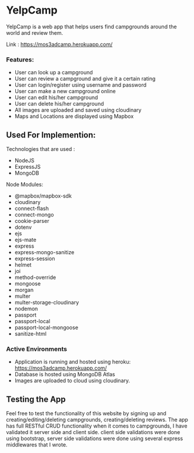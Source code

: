 # YelpCamp
YelpCamp is a web app that helps users find campgrounds around the world and review them.

Link : https://mos3adcamp.herokuapp.com/

### Features:

- User can look up a campground
- User can review a campground and give it a certain rating
- User can login/register using username and password
- User can make a new campground online
- User can edit his/her campground
- User can delete his/her campground 
- All images are uploaded and saved using cloudinary
- Maps and Locations are displayed using Mapbox

## Used For Implemention:

Technologies that are used : 
* NodeJS 
* ExpressJS
* MongoDB

Node Modules:

* @mapbox/mapbox-sdk
* cloudinary
* connect-flash
* connect-mongo
* cookie-parser
* dotenv
* ejs
* ejs-mate
* express
* express-mongo-sanitize
* express-session
* helmet
* joi
* method-override
* mongoose
* morgan
* multer
* multer-storage-cloudinary
* nodemon
* passport
* passport-local
* passport-local-mongoose
* sanitize-html


### Active Environments

* Application is running and hosted using heroku: https://mos3adcamp.herokuapp.com/
* Database is hosted using MongoDB Atlas
* Images are uploaded to cloud using cloudinary.

## Testing the App

Feel free to test the functionality of this website by signing up and creating/editing/deleting campgrounds, creating/deleting reviews.
The app has full RESTful CRUD functionality when it comes to campgrounds, I have validated it server side and client side.
client side validations were done using bootstrap, server side validations were done using several express middlewares that I wrote.

